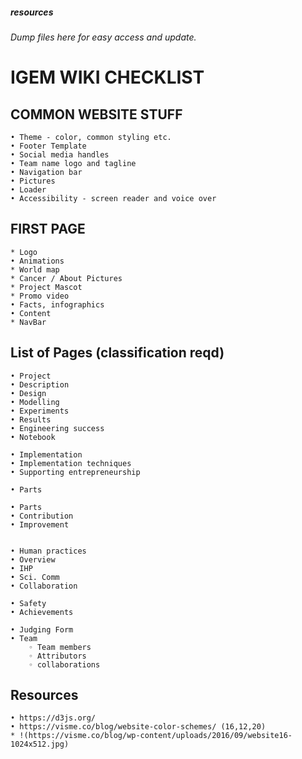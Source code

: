 ##### resources


*Dump files here for easy access and update.*


# IGEM WIKI CHECKLIST


## COMMON WEBSITE STUFF
    • Theme - color, common styling etc.
    • Footer Template
    • Social media handles
    • Team name logo and tagline
    • Navigation bar 
    • Pictures 
    • Loader
    • Accessibility - screen reader and voice over 

## FIRST PAGE 
    * Logo
    • Animations
    * World map
    * Cancer / About Pictures
    * Project Mascot
    * Promo video
    • Facts, infographics
    • Content
    * NavBar

## List of Pages (classification reqd)
    • Project 
    • Description
    • Design
    • Modelling
    • Experiments
    • Results
    • Engineering success
    • Notebook 

    • Implementation 
    • Implementation techniques 
    • Supporting entrepreneurship

    • Parts 

    • Parts 
    • Contribution
    • Improvement 


    • Human practices 
    • Overview 
    • IHP 
    • Sci. Comm
    • Collaboration

    • Safety
    • Achievements 

    • Judging Form
    • Team 
        ◦ Team members
        ◦ Attributors
        ◦ collaborations

## Resources
    • https://d3js.org/
    • https://visme.co/blog/website-color-schemes/ (16,12,20)
    * !(https://visme.co/blog/wp-content/uploads/2016/09/website16-1024x512.jpg)
